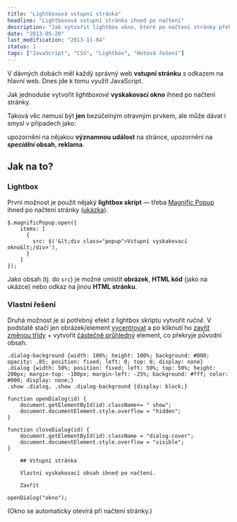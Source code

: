 ```yaml
---
title: "Lightboxová vstupní stránka"
headline: "Lightboxová vstupní stránka ihned po načtení"
description: "Jak vytvořit lightbox okno, které po načtení stránky překryje obsah."
date: "2013-05-20"
last_modification: "2013-11-04"
status: 1
tags: ["JavaScript", "CSS", "Lightbox", "Hotová řešení"]
---
```


V dávných dobách měl každý správný web **vstupní stránku** s odkazem na hlavní web. Dnes jde k tomu využít JavaScript.

Jak jednoduše vytvořit *lightboxové* **vyskakovací okno** ihned po načtení stránky.

Taková věc nemusí být **jen** bezúčelným otravným prvkem, ale může dávat i smysl v případech jako:

  upozornění na nějakou **významnou událost** na stránce,
    upozornění na ***speciální* obsah**,
      **reklama**.

## Jak na to?

### Lightbox

První možnost je použít nějaký **lightbox skript** — třeba [Magnific Popup](/magnific-popup) ihned po načtení stránky ([ukázka](http://kod.djpw.cz/gnv)).

```
$.magnificPopup.open({
    items: [
      {
        src: $('&lt;div class="popup">Vstupní vyskakovací okno&lt;/div>'),
      }
    ]
});
```

Jako obsah (tj. do `src`) je možné umístit **obrázek**, **HTML kód** (jako na ukázce) nebo odkaz na jinou **HTML stránku**.

### Vlastní řešení

Druhá možnost je si potřebný efekt z lightbox skriptu vytvořit *ručně*. V podstatě stačí jen obrázek/element [vycentrovat](/centrovani) a po kliknutí ho [zavřít změnou třídy](/zobrazit-skryt) + vytvořit [částečně průhledný](/opacity) element, co překryje původní obsah.

    .dialog-background {width: 100%; height: 100%; background: #000; opacity: .85; position: fixed; left: 0; top: 0; display: none}
    .dialog {width: 50%; position: fixed; left: 50%; top: 50%; height: 200px; margin-top: -100px; margin-left: -25%; background: #fff; color: #000; display: none;}
    .show .dialog, .show .dialog-background {display: block;}

    function openDialog(id) {
        document.getElementById(id).className+= " show";
        document.documentElement.style.overflow = "hidden";
    }
    
    function closeDialog(id) {
        document.getElementById(id).className = "dialog-cover";
        document.documentElement.style.overflow = "visible";	
    }

        ## Vstupní stránka

        Vlastní vyskakovací obsah ihned po načtení.

        Zavřít

    openDialog("okno");
  
  (Okno se automaticky otevírá při načtení stránky.)